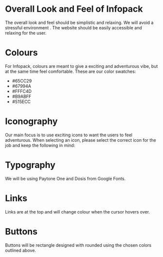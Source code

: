 Overall Look and Feel of Infopack
==================================

The overall look and feel should be simplistic and relaxing. We will avoid a stressful environment .
The website should be easily accessible and relaxing for the user.

Colours
========
For Infopack, colours are meant to give a exciting and adventurous vibe, but at the same time feel comfortable.
These are our color swatches:

- #65CC29
- #67994A
- #FFFC4D
- #B9ABFF
- #515ECC

Iconography
===========
Our main focus is to use exciting icons to want the users to feel adventurous.
When selecting an icon, please select the correct icon for the job and keep the following in mind:

Typography
==========
We will be using Paytone One and Dosis from Google Fonts.

Links
=====
Links are at the top and will change colour when the cursor hovers over.

Buttons
=======
Buttons will be rectangle designed with rounded using the chosen colors outlined above.
